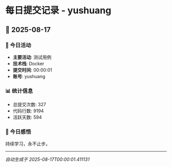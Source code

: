 # 每日提交记录 - yushuang

## 📅 2025-08-17

### 🎯 今日活动
- **主要活动**: 测试用例
- **技术栈**: Docker
- **提交时间**: 00:00:01
- **账号**: yushuang

### 📊 统计信息
- 总提交次数: 327
- 代码行数: 9194
- 活跃天数: 594

### 💭 今日感悟
持续学习，永不止步。

---
*自动生成于 2025-08-17T00:00:01.411131*
